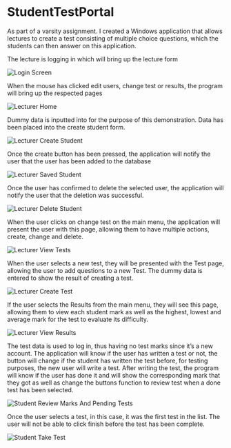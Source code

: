 # StudentTestPortal

 As part of a varsity assignment. I created a Windows application that allows lectures to create a test consisting of multiple choice questions, which the students can then answer on this application.

The lecture is logging in which will bring up the lecture form

![Login Screen](ScreenShots/Login%20lecturer.jpg)

When the mouse has clicked edit users, change test or results, the program will bring up the respected pages

![Lecturer Home](ReadMeImages/Lecturer%20Home.jpg)

Dummy data is inputted into for the purpose of this demonstration. Data has been placed into the create student form.

![Lecturer Create Student](ReadMeImages/Lecturer%20Create%20Student.jpg)

Once the create button has been pressed, the application will notify the user that the user has been added to the database

![Lecturer Saved Student](ReadMeImages/Lecturer%20Saved%20Student.jpg)

Once the user has confirmed to delete the selected user, the application will notify the user that the deletion was successful.

![Lecturer Delete Student](ReadMeImages/Lecturer%20Delete%20Student.jpg)

When the user clicks on change test on the main menu, the application will present the user with this page, allowing them to have multiple actions, create, change and delete.

![Lecturer View Tests](ReadMeImages/Lecturer%20View%20Tests.jpg)

When the user selects a new test, they will be presented with the Test page, allowing the user to add questions to a new Test. The dummy data is entered to show the result of creating a test.

![Lecturer Create Test](ReadMeImages/Lecturer%20Create%20Test.jpg)

If the user selects the Results from the main menu, they will see this page, allowing them to view each student mark as well as the highest, lowest and average mark for the test to evaluate its difficulty.

![Lecturer View Results](ReadMeImages/Lecturer%20View%20Results.jpg)

The test data is used to log in, thus having no test marks since it’s a new account.  The application will know if the user has written a test or not, the button will change if the student has written the test before, for testing purposes, the new user will write a test. After writing the test, the program will know if the user has done it and will show the corresponding mark that they got as well as change the buttons function to review test when a done test has been selected.

![Student Review Marks And Pending Tests](ReadMeImages/Student%20Review%20Marks%20And%20Pending%20Tests.jpg)

Once the user selects a test, in this case, it was the first test in the list. The user will not be able to click finish before the test has been complete.

![Student Take Test](ReadMeImages/Student%20Take%20Test.jpg)
